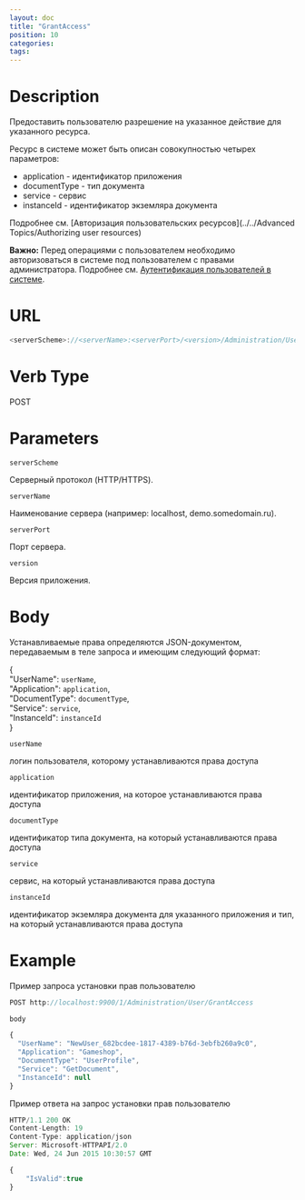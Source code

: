 ```yaml
---
layout: doc
title: "GrantAccess"
position: 10
categories: 
tags:
---
```


# Description
Предоставить пользователю разрешение на указанное действие для указанного ресурса.

Ресурс в системе может быть описан совокупностью четырех параметров:

* application - идентификатор приложения
* documentType - тип документа
* service - сервис
* instanceId - идентификатор экземляра документа

Подробнее см. [Авторизация пользовательских ресурсов](../../Advanced Topics/Authorizing user resources)

**Важно:** Перед операциями с пользователем необходимо авторизоваться в системе под пользователем
с правами администратора. Подробнее см. [Аутентификация пользователей в системе](../../SignInApi/SignInInternal).

# URL

```js
<serverScheme>://<serverName>:<serverPort>/<version>/Administration/User/GrantAccess
```

# Verb Type

POST

# Parameters

`serverScheme`

Серверный протокол (HTTP/HTTPS).

`serverName`

Наименование сервера (например: localhost, demo.somedomain.ru).

`serverPort`

Порт сервера.

`version`

Версия приложения.

# Body

Устанавливаемые права определяются JSON-документом, передаваемым в теле запроса и имеющим 
следующий формат:

{  
  "UserName": `userName`,  
  "Application": `application`,  
  "DocumentType": `documentType`,  
  "Service": `service`,  
  "InstanceId": `instanceId`  
}  


`userName`

логин пользователя, которому устанавливаются права доступа 

`application`

идентификатор приложения, на которое устанавливаются права доступа

`documentType`

идентификатор типа документа, на который устанавливаются права доступа

`service`

сервис, на который устанавливаются права доступа

`instanceId` 

идентификатор экземляра документа для указанного приложения и тип, на который устанавливаются
права доступа

# Example

Пример запроса установки прав пользователю

```js
POST http://localhost:9900/1/Administration/User/GrantAccess

body

{
  "UserName": "NewUser_682bcdee-1817-4389-b76d-3ebfb260a9c0",
  "Application": "Gameshop",
  "DocumentType": "UserProfile",
  "Service": "GetDocument",
  "InstanceId": null
}

```

Пример ответа на запрос установки прав пользователю

```js
HTTP/1.1 200 OK
Content-Length: 19
Content-Type: application/json
Server: Microsoft-HTTPAPI/2.0
Date: Wed, 24 Jun 2015 10:30:57 GMT

{
	"IsValid":true
}
```

